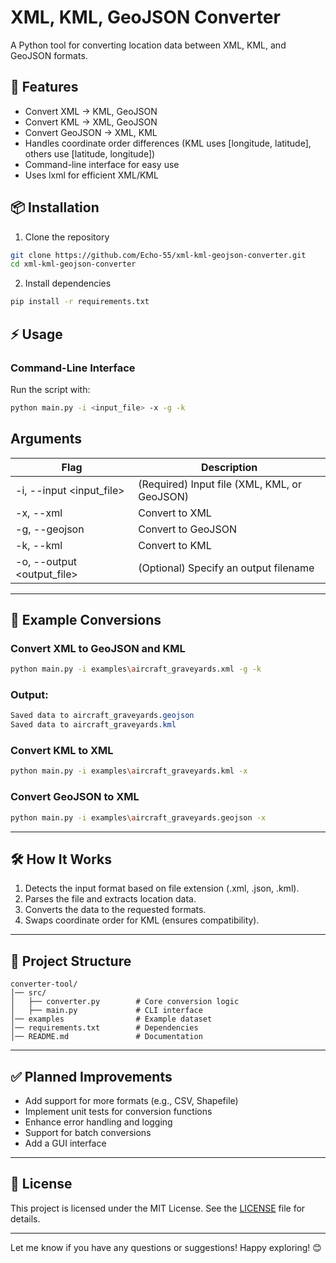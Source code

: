 ﻿# XML, KML, GeoJSON Converter

A Python tool for converting location data between XML, KML, and GeoJSON formats.

## 🚀 Features

- Convert XML → KML, GeoJSON
- Convert KML → XML, GeoJSON
- Convert GeoJSON → XML, KML
- Handles coordinate order differences (KML uses [longitude, latitude], others use [latitude, longitude])
- Command-line interface for easy use
- Uses lxml for efficient XML/KML

## 📦 Installation

1. Clone the repository

 ```bash
 git clone https://github.com/Echo-55/xml-kml-geojson-converter.git
 cd xml-kml-geojson-converter
 ```

2. Install dependencies

 ```bash
pip install -r requirements.txt
```

## ⚡ Usage

### Command-Line Interface

Run the script with:

```bash
python main.py -i <input_file> -x -g -k
```

## Arguments

| Flag                       | Description                                  |
|----------------------------|----------------------------------------------|
| -i, --input <input_file>   | (Required) Input file (XML, KML, or GeoJSON) |
| -x, --xml                  | Convert to XML                               |
| -g, --geojson              | Convert to GeoJSON                           |
| -k, --kml                  | Convert to KML                               |
| -o, --output <output_file> | (Optional) Specify an output filename        |

---

## 🔄 Example Conversions

### Convert XML to GeoJSON and KML

```bash
python main.py -i examples\aircraft_graveyards.xml -g -k
```

### Output:

```css
Saved data to aircraft_graveyards.geojson
Saved data to aircraft_graveyards.kml
```

### Convert KML to XML

```bash
python main.py -i examples\aircraft_graveyards.kml -x
```

### Convert GeoJSON to XML

```bash
python main.py -i examples\aircraft_graveyards.geojson -x
```

---

## 🛠 How It Works

1. Detects the input format based on file extension (.xml, .json, .kml).
2. Parses the file and extracts location data.
3. Converts the data to the requested formats.
4. Swaps coordinate order for KML (ensures compatibility).

---

## 📜 Project Structure

```pgsql
converter-tool/
│── src/
│   ├── converter.py        # Core conversion logic
│   ├── main.py             # CLI interface
│── examples                # Example dataset
│── requirements.txt        # Dependencies
│── README.md               # Documentation
```

---

## ✅ Planned Improvements

- Add support for more formats (e.g., CSV, Shapefile)
- Implement unit tests for conversion functions
- Enhance error handling and logging
- Support for batch conversions
- Add a GUI interface

---

## 📝 License

This project is licensed under the MIT License. See the [LICENSE](LICENSE) file for details.

---

Let me know if you have any questions or suggestions! Happy exploring! 😊
